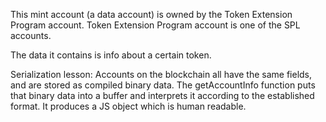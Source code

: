 This mint account (a data account) is owned by the Token Extension Program account. Token Extension Program account is one of the SPL accounts.

The data it contains is info about a certain token.

Serialization lesson:
Accounts on the blockchain all have the same fields, and are stored as compiled binary data. The getAccountInfo function puts that binary data into a buffer and interprets it according to the established format. It produces a JS object which is human readable.